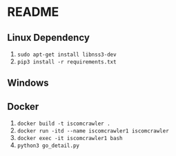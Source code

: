 # README

## Linux Dependency

1. `sudo apt-get install libnss3-dev`
2. `pip3 install -r requirements.txt`

## Windows

## Docker

1. `docker build -t iscomcrawler .`
2. `docker run -itd --name iscomcrawler1 iscomcrawler`
3. `docker exec -it iscomcrawler1 bash`
4. `python3 go_detail.py`